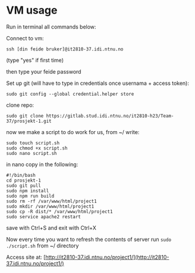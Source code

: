 # VM usage
Run in terminal all commands below:

Connect to vm:
```
ssh [din feide bruker]@it2810-37.idi.ntnu.no
```
(type "yes" if first time)

then type your feide password

Set up git (will have to type in credentials once usernama + access token):

```
sudo git config --global credential.helper store
```

clone repo:

```
sudo git clone https://gitlab.stud.idi.ntnu.no/it2810-h23/Team-37/prosjekt-1.git
```

now we make a script to do work for us, from ~/ write:
```
sudo touch script.sh
sudo chmod +x script.sh
sudo nano script.sh
```

in nano copy in the following:
```
#!/bin/bash
cd prosjekt-1
sudo git pull
sudo npm install
sudo npm run build
sudo rm -rf /var/www/html/project1
sudo mkdir /var/www/html/project1
sudo cp -R dist/* /var/www/html/project1
sudo service apache2 restart
```

save with Ctrl+S and exit with Ctrl+X

Now every time you want to refresh the contents of server run ```sudo ./script.sh```  from ~/ directory

Access site at: [http://it2810-37.idi.ntnu.no/project1/](http://it2810-37.idi.ntnu.no/project1/)